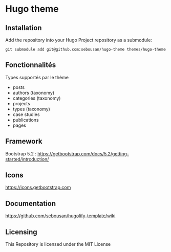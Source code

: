 # Hugo theme

## Installation 
Add the repository into your Hugo Project repository as a submodule:
```
git submodule add git@github.com:sebousan/hugo-theme themes/hugo-theme
```
## Fonctionnalités
Types supportés par le thème
* posts
* authors (taxonomy)
* categories (taxonomy)
* projects
* types (taxonomy)
* case studies
* publications
* pages

## Framework
Bootstrap 5.2 : https://getbootstrap.com/docs/5.2/getting-started/introduction/

## Icons
https://icons.getbootstrap.com

## Documentation
https://github.com/sebousan/hugolify-template/wiki

## Licensing
This Repository is licensed under the MIT License
